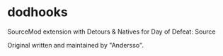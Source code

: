 # dodhooks
SourceMod extension with Detours &amp; Natives for Day of Defeat: Source

Original written and maintained by "Andersso".
